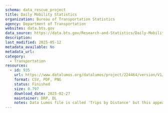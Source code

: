 ```yaml
---
schema: data_rescue_project 
title: Daily Mobility Statistics
organization: Bureau of Transportation Statistics
agency: Department of Transportation
websites: data.bts.gov
data_source: https://data.bts.gov/Research-and-Statistics/Daily-Mobility-Statistics/w96p-f2qv/about_data
description: 
last_modified: 2025-05-12
metadata_available: No
metadata_url: 
category:
  - Transportation 
resources:
  - id: 935
    url: https://www.datalumos.org/datalumos/project/224464/version/V1/view
    format: CSV, PDF, PNG
    status: Finished
    size: 0.797
    download_date: 2025-02-27
    maintainer: DRP, DL
    notes: Data Lumos file is called 'Trips by Distance' but this appears to be the same as 'Daily Mobility Statistics'
---
```

